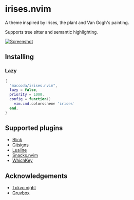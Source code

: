 # irises.nvim

A theme inspired by irises, the plant and Van Gogh's painting.

Supports tree sitter and semantic highlighting.

[![Screenshot](https://i.postimg.cc/0NKTWrxp/Screenshot-From-2025-06-07-20-26-49.png)](https://postimg.cc/CZYrdhR1)

## Installing

### Lazy

```lua
{
  "maccoda/irises.nvim",
  lazy = false,
  priority = 1000,
  config = function()
    vim.cmd.colorscheme 'irises'
  end,
}
```

## Supported plugins

- [Blink](https://github.com/Saghen/blink.lua)
- [Gitsigns](https://github.com/lewis6991/gitsigns.nvim)
- [Lualine](https://github.com/nvim-lualine/lualine.nvim)
- [Snacks.nvim](https://github.com/folke/snacks.nvim)
- [WhichKey](https://github.com/folke/which-key.nvim)

## Acknowledgements

- [Tokyo night](https://github.com/folke/tokyonight.nvim/tree/main)
- [Gruvbox](https://github.com/ellisonleao/gruvbox.nvim/tree/main)
